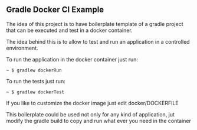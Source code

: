 ## Gradle Docker CI Example

The idea of this project is to have boilerplate template of a gradle project that can be 
executed and test in a docker container.

The idea behind this is to allow to test and run an application in a controlled environment.
 
To run the application in the docker container just run:

```shell
~ $ gradlew dockerRun
```

To run the tests just run:

```shell
~ $ gradlew dockerTest
```

If you like to customize the docker image just edit docker/DOCKERFILE

This boilerplate could be used not only for any kind of application, jut modify the gradle
build to copy and run what ever you need in the container